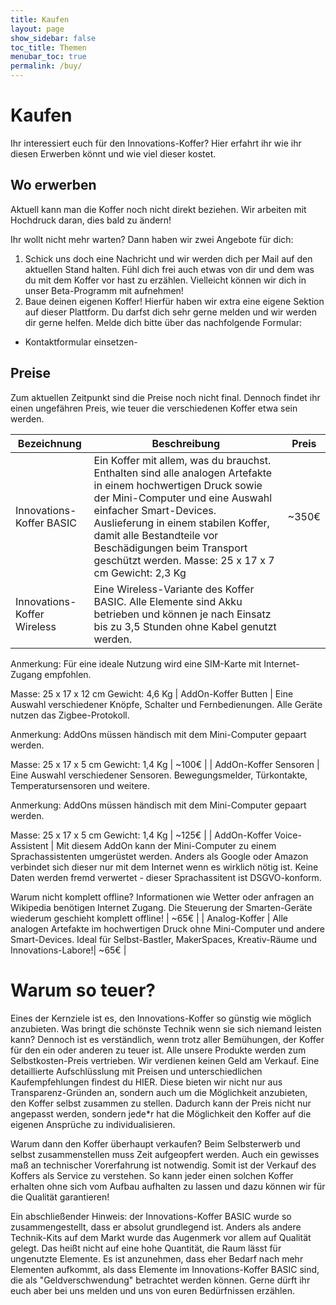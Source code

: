 ```yaml
---
title: Kaufen
layout: page
show_sidebar: false
toc_title: Themen
menubar_toc: true
permalink: /buy/
---
```

# Kaufen

Ihr interessiert euch für den Innovations-Koffer? Hier erfahrt ihr wie ihr diesen Erwerben könnt und wie viel dieser kostet.

## Wo erwerben
Aktuell kann man die Koffer noch nicht direkt beziehen. Wir arbeiten mit Hochdruck daran, dies bald zu ändern!

Ihr wollt nicht mehr warten? Dann haben wir zwei Angebote für dich:

1. Schick uns doch eine Nachricht und wir werden dich per Mail auf den aktuellen Stand halten. Fühl dich frei auch etwas von dir und dem was du mit dem Koffer vor hast zu erzählen. Vielleicht können wir dich in unser Beta-Programm mit aufnehmen!
2. Baue deinen eigenen Koffer! Hierfür haben wir extra eine eigene Sektion auf dieser Plattform. Du darfst dich sehr gerne melden und wir werden dir gerne helfen.
Melde dich bitte über das nachfolgende Formular:

 - Kontaktformular einsetzen- 



## Preise
Zum aktuellen Zeitpunkt sind die Preise noch nicht final. Dennoch findet ihr einen ungefähren Preis, wie teuer die verschiedenen Koffer etwa sein werden.

| Bezeichnung                  | Beschreibung                                                                                                                                                                                                                                                                                                                          | Preis |
|------------------------------|---------------------------------------------------------------------------------------------------------------------------------------------------------------------------------------------------------------------------------------------------------------------------------------------------------------------------------------|-------|
| Innovations-Koffer BASIC     | Ein Koffer mit allem, was du brauchst. Enthalten sind alle analogen Artefakte in einem hochwertigen Druck sowie der Mini-Computer und eine Auswahl einfacher Smart-Devices.  Auslieferung in einem stabilen Koffer, damit alle Bestandteile vor Beschädigungen beim Transport geschützt werden. Masse: 25 x 17 x 7 cm Gewicht: 2,3 Kg | ~350€ |
| Innovations-Koffer Wireless  | Eine Wireless-Variante des Koffer BASIC. Alle Elemente sind Akku betrieben und können je nach Einsatz bis zu 3,5 Stunden ohne Kabel genutzt werden.

Anmerkung: Für eine ideale Nutzung wird eine SIM-Karte mit Internet-Zugang empfohlen.

Masse: 25 x 17 x 12 cm
Gewicht: 4,6 Kg | AddOn-Koffer Butten          | Eine Auswahl verschiedener Knöpfe, Schalter und Fernbedienungen. Alle Geräte nutzen das Zigbee-Protokoll.

Anmerkung: AddOns müssen händisch mit dem Mini-Computer gepaart werden.

Masse: 25 x 17 x 5 cm
Gewicht: 1,4 Kg | ~100€ |
| AddOn-Koffer Sensoren        | Eine Auswahl verschiedener Sensoren. Bewegungsmelder, Türkontakte, Temperatursensoren und weitere.

Anmerkung: AddOns müssen händisch mit dem Mini-Computer gepaart werden.

Masse: 25 x 17 x 5 cm
Gewicht: 1,4 Kg | ~125€ |
| AddOn-Koffer Voice-Assistent | Mit diesem AddOn kann der Mini-Computer zu einem Sprachassistenten umgerüstet werden. Anders als Google oder Amazon verbindet sich dieser nur mit dem Internet wenn es wirklich nötig ist.
Keine Daten werden fremd verwertet - dieser Sprachassitent ist DSGVO-konform.

Warum nicht komplett offline? Informationen wie Wetter oder anfragen an Wikipedia benötigen Internet Zugang. Die Steuerung der Smarten-Geräte wiederum geschieht komplett offline! | ~65€  |
| Analog-Koffer | Alle analogen Artefakte im hochwertigen Druck ohne Mini-Computer und andere Smart-Devices. Ideal für Selbst-Bastler, MakerSpaces, Kreativ-Räume und Innovations-Labore!| ~65€  |

# Warum so teuer?
Eines der Kernziele ist es, den Innovations-Koffer so günstig wie möglich anzubieten. Was bringt die schönste Technik wenn sie sich niemand leisten kann? Dennoch ist es verständlich, wenn trotz aller Bemühungen, der Koffer für den ein oder anderen zu teuer ist. Alle unsere Produkte werden zum Selbstkosten-Preis vertrieben. Wir verdienen keinen Geld am Verkauf. Eine detaillierte Aufschlüsslung mit Preisen und unterschiedlichen Kaufempfehlungen findest du HIER. Diese bieten wir nicht nur aus Transparenz-Gründen an, sondern auch um die Möglichkeit anzubieten, den Koffer selbst zusammen zu stellen. Dadurch kann der Preis nicht nur angepasst werden, sondern jede*r hat die Möglichkeit den Koffer auf die eigenen Ansprüche zu individualisieren.

Warum dann den Koffer überhaupt verkaufen? Beim Selbsterwerb und selbst zusammenstellen muss Zeit aufgeopfert werden. Auch ein gewisses maß an technischer Vorerfahrung ist notwendig. Somit ist der Verkauf des Koffers als Service zu verstehen. So kann jeder einen solchen Koffer erhalten ohne sich vom Aufbau aufhalten zu lassen und dazu können wir für die Qualität garantieren!

Ein abschließender Hinweis: der Innovations-Koffer BASIC wurde so zusammengestellt, dass er absolut grundlegend ist. Anders als andere Technik-Kits auf dem Markt wurde das Augenmerk vor allem auf Qualität gelegt. Das heißt nicht auf eine hohe Quantität, die Raum lässt für ungenutzte Elemente. Es ist anzunehmen, dass eher Bedarf nach mehr Elementen aufkommt, als dass Elemente im Innovations-Koffer BASIC sind, die als "Geldverschwendung" betrachtet werden können. Gerne dürft ihr euch aber bei uns melden und uns von euren Bedürfnissen erzählen.